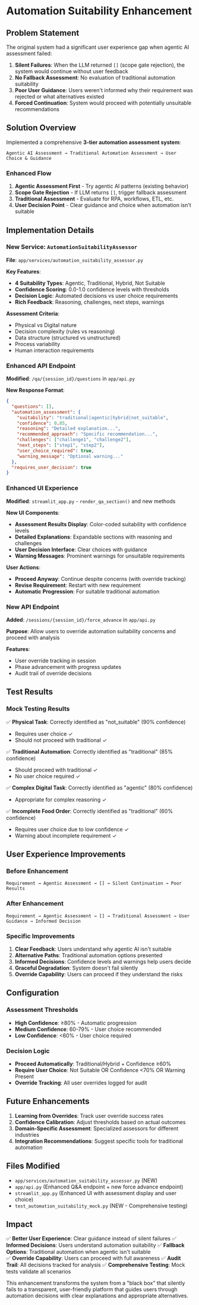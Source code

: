 # Automation Suitability Enhancement

## Problem Statement

The original system had a significant user experience gap when agentic AI assessment failed:

1. **Silent Failures**: When the LLM returned `[]` (scope gate rejection), the system would continue without user feedback
2. **No Fallback Assessment**: No evaluation of traditional automation suitability
3. **Poor User Guidance**: Users weren't informed why their requirement was rejected or what alternatives existed
4. **Forced Continuation**: System would proceed with potentially unsuitable recommendations

## Solution Overview

Implemented a comprehensive **3-tier automation assessment system**:

```
Agentic AI Assessment → Traditional Automation Assessment → User Choice & Guidance
```

### Enhanced Flow

1. **Agentic Assessment First** - Try agentic AI patterns (existing behavior)
2. **Scope Gate Rejection** - If LLM returns `[]`, trigger fallback assessment
3. **Traditional Assessment** - Evaluate for RPA, workflows, ETL, etc.
4. **User Decision Point** - Clear guidance and choice when automation isn't suitable

## Implementation Details

### New Service: `AutomationSuitabilityAssessor`

**File**: `app/services/automation_suitability_assessor.py`

**Key Features**:
- **4 Suitability Types**: Agentic, Traditional, Hybrid, Not Suitable
- **Confidence Scoring**: 0.0-1.0 confidence levels with thresholds
- **Decision Logic**: Automated decisions vs user choice requirements
- **Rich Feedback**: Reasoning, challenges, next steps, warnings

**Assessment Criteria**:
- Physical vs Digital nature
- Decision complexity (rules vs reasoning)
- Data structure (structured vs unstructured)
- Process variability
- Human interaction requirements

### Enhanced API Endpoint

**Modified**: `/qa/{session_id}/questions` in `app/api.py`

**New Response Format**:
```json
{
  "questions": [],
  "automation_assessment": {
    "suitability": "traditional|agentic|hybrid|not_suitable",
    "confidence": 0.85,
    "reasoning": "Detailed explanation...",
    "recommended_approach": "Specific recommendation...",
    "challenges": ["challenge1", "challenge2"],
    "next_steps": ["step1", "step2"],
    "user_choice_required": true,
    "warning_message": "Optional warning..."
  },
  "requires_user_decision": true
}
```

### Enhanced UI Experience

**Modified**: `streamlit_app.py` - `render_qa_section()` and new methods

**New UI Components**:
- **Assessment Results Display**: Color-coded suitability with confidence levels
- **Detailed Explanations**: Expandable sections with reasoning and challenges
- **User Decision Interface**: Clear choices with guidance
- **Warning Messages**: Prominent warnings for unsuitable requirements

**User Actions**:
- **Proceed Anyway**: Continue despite concerns (with override tracking)
- **Revise Requirement**: Restart with new requirement
- **Automatic Progression**: For suitable traditional automation

### New API Endpoint

**Added**: `/sessions/{session_id}/force_advance` in `app/api.py`

**Purpose**: Allow users to override automation suitability concerns and proceed with analysis

**Features**:
- User override tracking in session
- Phase advancement with progress updates
- Audit trail of override decisions

## Test Results

### Mock Testing Results

✅ **Physical Task**: Correctly identified as "not_suitable" (90% confidence)
- Requires user choice ✓
- Should not proceed with traditional ✓

✅ **Traditional Automation**: Correctly identified as "traditional" (85% confidence)  
- Should proceed with traditional ✓
- No user choice required ✓

✅ **Complex Digital Task**: Correctly identified as "agentic" (80% confidence)
- Appropriate for complex reasoning ✓

✅ **Incomplete Food Order**: Correctly identified as "traditional" (60% confidence)
- Requires user choice due to low confidence ✓
- Warning about incomplete requirement ✓

## User Experience Improvements

### Before Enhancement
```
Requirement → Agentic Assessment → [] → Silent Continuation → Poor Results
```

### After Enhancement
```
Requirement → Agentic Assessment → [] → Traditional Assessment → User Guidance → Informed Decision
```

### Specific Improvements

1. **Clear Feedback**: Users understand why agentic AI isn't suitable
2. **Alternative Paths**: Traditional automation options presented
3. **Informed Decisions**: Confidence levels and warnings help users decide
4. **Graceful Degradation**: System doesn't fail silently
5. **Override Capability**: Users can proceed if they understand the risks

## Configuration

### Assessment Thresholds

- **High Confidence**: ≥80% - Automatic progression
- **Medium Confidence**: 60-79% - User choice recommended  
- **Low Confidence**: <60% - User choice required

### Decision Logic

- **Proceed Automatically**: Traditional/Hybrid + Confidence ≥60%
- **Require User Choice**: Not Suitable OR Confidence <70% OR Warning Present
- **Override Tracking**: All user overrides logged for audit

## Future Enhancements

1. **Learning from Overrides**: Track user override success rates
2. **Confidence Calibration**: Adjust thresholds based on actual outcomes
3. **Domain-Specific Assessment**: Specialized assessors for different industries
4. **Integration Recommendations**: Suggest specific tools for traditional automation

## Files Modified

- `app/services/automation_suitability_assessor.py` (NEW)
- `app/api.py` (Enhanced Q&A endpoint + new force advance endpoint)
- `streamlit_app.py` (Enhanced UI with assessment display and user choice)
- `test_automation_suitability_mock.py` (NEW - Comprehensive testing)

## Impact

✅ **Better User Experience**: Clear guidance instead of silent failures
✅ **Informed Decisions**: Users understand automation suitability
✅ **Fallback Options**: Traditional automation when agentic isn't suitable  
✅ **Override Capability**: Users can proceed with full awareness
✅ **Audit Trail**: All decisions tracked for analysis
✅ **Comprehensive Testing**: Mock tests validate all scenarios

This enhancement transforms the system from a "black box" that silently fails to a transparent, user-friendly platform that guides users through automation decisions with clear explanations and appropriate alternatives.